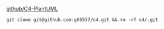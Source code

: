 
[github/C4-PlantUML](https://github.com/RicardoNiepel/C4-PlantUML)

`git clone git@github.com:g65537/c4.git && rm -rf c4/.git`
